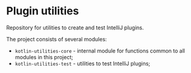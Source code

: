 #  Plugin utilities

Repository for utilities to create and test IntelliJ plugins.

The project consists of several modules:

[comment]: <> (- `kotlin-analysis-plugin` - plugin to run the required functionality from the CLI;)
- `kotlin-utilities-core` - internal module for functions common to all modules in this project;
- `kotlin-utilities-test` - utilities to test IntelliJ plugins;
